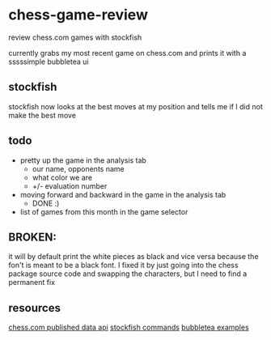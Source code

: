 # chess-game-review
review chess.com games with stockfish

currently grabs my most recent game on chess.com and prints it with a sssssimple bubbletea ui
## stockfish
stockfish now looks at the best moves at my position and tells me if I did not make the best move
## todo
- pretty up the game in the analysis tab
    - our name, opponents name
    - what color we are
    - +/- evaluation number
- moving forward and backward in the game in the analysis tab
    - DONE :)
- list of games from this month in the game selector
## BROKEN:
it will by default print the white pieces as black and vice versa because the fon't is meant to be a black font. I fixed it by just going into the chess package source code and swapping the characters, but I need to find a permanent fix
## resources
[chess.com published data api](https://www.chess.com/news/view/published-data-api#pubapi-endpoint-games)
[stockfish commands](https://official-stockfish.github.io/docs/stockfish-wiki/UCI-&-Commands.html)
[bubbletea examples](https://github.com/charmbracelet/bubbletea/tree/main/examples)
